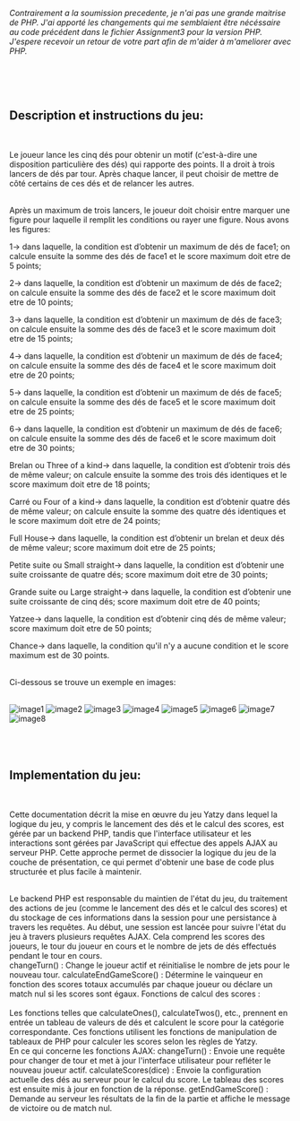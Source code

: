 *Contrairement a la soumission precedente, je n'ai pas une grande maitrise de PHP. J'ai apporté les changements qui me semblaient être nécéssaire au code précédent dans le fichier Assignment3 pour la version PHP. J'espere recevoir un retour de votre part afin de m'aider à m'ameliorer avec PHP.*


</br>
</br>
</br>

**Description et instructions du jeu:** 
---
</br>

Le joueur lance les cinq dés pour obtenir un motif (c'est-à-dire une disposition particulière des dés) qui rapporte des points. Il a droit à trois lancers de dés par tour. Après chaque lancer, il peut choisir de mettre de côté certains de ces dés et de relancer les autres.
</br>
</br>

Après un maximum de trois lancers, le joueur doit choisir entre marquer une figure pour laquelle il remplit les conditions ou rayer une figure.  Nous avons les figures:
</br>

1-> dans laquelle, la condition est d’obtenir un maximum de dés de face1; on calcule ensuite la somme des  dés de face1 et le score maximum doit etre de 5 points;
</br>

2-> dans laquelle, la condition est d’obtenir un maximum de dés de face2; on calcule ensuite la somme des  dés de face2 et le score maximum doit etre de 10 points;
</br>

3-> dans laquelle, la condition est d’obtenir un maximum de dés de face3; on calcule ensuite la somme des  dés de face3 et le score maximum doit etre de 15 points;
</br>

4-> dans laquelle, la condition est d’obtenir un maximum de dés de face4; on calcule ensuite la somme des  dés de face4 et le score maximum doit etre de 20 points;
</br>

5-> dans laquelle, la condition est d’obtenir un maximum de dés de face5; on calcule ensuite la somme des  dés de face5 et le score maximum doit etre de 25 points;
</br>

6-> dans laquelle, la condition est d’obtenir un maximum de dés de face6; on calcule ensuite la somme des  dés de face6 et le score maximum doit etre de 30 points;
</br>

Brelan ou Three of a kind-> dans laquelle, la condition est d’obtenir trois dés de même valeur; on calcule ensuite la somme des trois dés identiques et le score maximum doit etre de 18 points;
</br>

Carré ou Four of a kind-> dans laquelle, la condition est d’obtenir quatre dés de même valeur; on calcule ensuite la somme des quatre dés identiques et le score maximum doit etre de 24 points;
</br>

Full House-> dans laquelle, la condition est d’obtenir un brelan et deux dés de même valeur; score maximum doit etre de 25 points;
</br>

Petite suite ou Small straight-> dans laquelle, la condition est d’obtenir une suite croissante de quatre dés; score maximum doit etre de 30 points;
</br>

Grande suite ou Large straight-> dans laquelle, la condition est d’obtenir une suite croissante de cinq dés; score maximum doit etre de 40 points;
</br>

Yatzee-> dans laquelle, la condition est d’obtenir cinq dés de même valeur; score maximum doit etre de 50 points;
</br>

Chance-> dans laquelle, la condition qu'il n'y a aucune condition et le score maximum est de 30 points.
</br></br>

Ci-dessous se trouve un exemple en images:</br>
</br>

![image1](image1.png)
![image2](image2.png)
![image3](image3.png)
![image4](image4.png)
![image5](image5.png)
![image6](image6.png)
![image7](image7.png)
![image8](image8.png)
</br>
</br>
</br>
</br>





**Implementation du jeu:**
---
<br>

Cette documentation décrit la mise en œuvre du jeu Yatzy dans lequel la logique du jeu, y compris le lancement des dés et le calcul des scores, est gérée par un backend PHP, tandis que l'interface utilisateur et les interactions sont gérées par JavaScript qui effectue des appels AJAX au serveur PHP. Cette approche permet de dissocier la logique du jeu de la couche de présentation, ce qui permet d'obtenir une base de code plus structurée et plus facile à maintenir.
<br>
</br>

Le backend PHP est responsable du maintien de l'état du jeu, du traitement des actions de jeu (comme le lancement des dés et le calcul des scores) et du stockage de ces informations dans la session pour une persistance à travers les requêtes. Au début, une session est lancée pour suivre l'état du jeu à travers plusieurs requêtes AJAX. Cela comprend les scores des joueurs, le tour du joueur en cours et le nombre de jets de dés effectués pendant le tour en cours. 
<br>
changeTurn() : Change le joueur actif et réinitialise le nombre de jets pour le nouveau tour.
calculateEndGameScore() : Détermine le vainqueur en fonction des scores totaux accumulés par chaque joueur ou déclare un match nul si les scores sont égaux.
Fonctions de calcul des scores :
<br>
</br>
Les fonctions telles que calculateOnes(), calculateTwos(), etc., prennent en entrée un tableau de valeurs de dés et calculent le score pour la catégorie correspondante. Ces fonctions utilisent les fonctions de manipulation de tableaux de PHP pour calculer les scores selon les règles de Yatzy.
<br>
En ce qui concerne les fonctions AJAX:
changeTurn() : Envoie une requête pour changer de tour et met à jour l'interface utilisateur pour refléter le nouveau joueur actif.
calculateScores(dice) : Envoie la configuration actuelle des dés au serveur pour le calcul du score. Le tableau des scores est ensuite mis à jour en fonction de la réponse.
getEndGameScore() : Demande au serveur les résultats de la fin de la partie et affiche le message de victoire ou de match nul.


